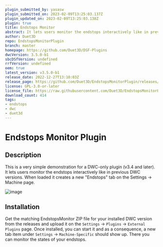 ```yaml
---
plugin_submitted_by: yasasw
plugin_submitted_on: 2023-02-09T13:25:03.137Z
plugin_updated_on: 2023-02-09T13:25:03.138Z
plugin: true
title: Endstops Monitor
abstract: It lets users monitor the endstops interactively like in previous DWC versions
author: Duet3D
repo: EndstopsMonitorPlugin
branch: master
homepage: https://github.com/Duet3D/DSF-Plugins
dwcVersion: 3.5.0-b1
sbcDSfVersion: undefined
rrfVersion: undefined
oem: true
latest_version: v3.5.0-b1
release_date: 2022-12-27T13:10:03Z
release_page: https://github.com/Duet3D/EndstopsMonitorPlugin/releases/tag/v3.5.0-b1
license: GPL-3.0-or-later
license_file: https://raw.githubusercontent.com/Duet3D/EndstopsMonitorPlugin/master/LICENSE
download_count: 414
tags:
- endstops
- dwc
- duet3d
---
```


# Endstops Monitor Plugin

## Description

This is a very simple demonstration for a DWC-only plugin (v3.4 and later). It lets users monitor the endstops interactively like in previous DWC versions. When loaded it creates a new "Endstops" tab on the Settings -> Machine page.

![image](https://user-images.githubusercontent.com/5919449/173532954-066514ec-0b95-48dd-a8a8-9b9ae4fb297d.png)

## Installation

Get the matching EndstopsMonitor ZIP file for your installed DWC version from the releases and upload it on the `Settings` -> `Plugins` -> `External Plugins` page.
Once installed, you can start it and as a consequence, a new tab item under `Settings` -> `Machine-Specific` should show up. There you can monitor the states of your endstops.
